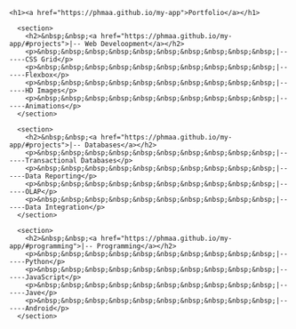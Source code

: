     <h1><a href="https://phmaa.github.io/my-app">Portfolio</a></h1>

      <section>
        <h2>&nbsp;&nbsp;<a href="https://phmaa.github.io/my-app/#projects">|-- Web Develoopment</a></h2>
        <p>&nbsp;&nbsp;&nbsp;&nbsp;&nbsp;&nbsp;&nbsp;&nbsp;&nbsp;&nbsp;|------CSS Grid</p>
        <p>&nbsp;&nbsp;&nbsp;&nbsp;&nbsp;&nbsp;&nbsp;&nbsp;&nbsp;&nbsp;|------Flexbox</p>
        <p>&nbsp;&nbsp;&nbsp;&nbsp;&nbsp;&nbsp;&nbsp;&nbsp;&nbsp;&nbsp;|------HD Images</p>
        <p>&nbsp;&nbsp;&nbsp;&nbsp;&nbsp;&nbsp;&nbsp;&nbsp;&nbsp;&nbsp;|------Animations</p>
      </section>

      <section>
        <h2>&nbsp;&nbsp;<a href="https://phmaa.github.io/my-app/#projects">|-- Databases</a></h2>
        <p>&nbsp;&nbsp;&nbsp;&nbsp;&nbsp;&nbsp;&nbsp;&nbsp;&nbsp;&nbsp;|------Transactional Databases</p>
        <p>&nbsp;&nbsp;&nbsp;&nbsp;&nbsp;&nbsp;&nbsp;&nbsp;&nbsp;&nbsp;|------Data Reporting</p>
        <p>&nbsp;&nbsp;&nbsp;&nbsp;&nbsp;&nbsp;&nbsp;&nbsp;&nbsp;&nbsp;|------OLAP</p>
        <p>&nbsp;&nbsp;&nbsp;&nbsp;&nbsp;&nbsp;&nbsp;&nbsp;&nbsp;&nbsp;|------Data Integration</p>
      </section>

      <section>
        <h2>&nbsp;&nbsp;<a href="https://phmaa.github.io/my-app/#programming">|-- Programming</a></h2>
        <p>&nbsp;&nbsp;&nbsp;&nbsp;&nbsp;&nbsp;&nbsp;&nbsp;&nbsp;&nbsp;|------Python</p>
        <p>&nbsp;&nbsp;&nbsp;&nbsp;&nbsp;&nbsp;&nbsp;&nbsp;&nbsp;&nbsp;|------JavaScript</p>
        <p>&nbsp;&nbsp;&nbsp;&nbsp;&nbsp;&nbsp;&nbsp;&nbsp;&nbsp;&nbsp;|------Jave</p>
        <p>&nbsp;&nbsp;&nbsp;&nbsp;&nbsp;&nbsp;&nbsp;&nbsp;&nbsp;&nbsp;|------Android</p>
      </section>




